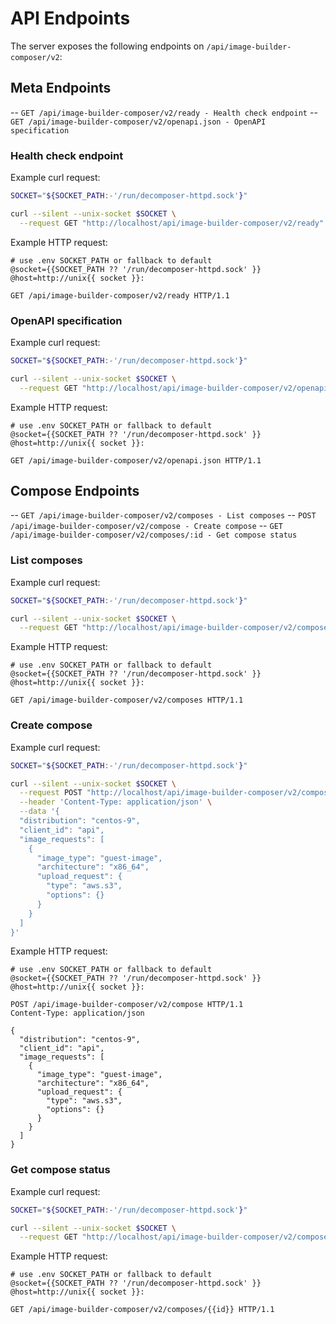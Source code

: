 # API Endpoints

The server exposes the following endpoints on `/api/image-builder-composer/v2`:

## Meta Endpoints

-- `GET /api/image-builder-composer/v2/ready - Health check endpoint`
-- `GET /api/image-builder-composer/v2/openapi.json - OpenAPI specification`

### Health check endpoint

Example curl request:

```bash
SOCKET="${SOCKET_PATH:-'/run/decomposer-httpd.sock'}"

curl --silent --unix-socket $SOCKET \
  --request GET "http://localhost/api/image-builder-composer/v2/ready"
```

Example HTTP request:

```http
# use .env SOCKET_PATH or fallback to default
@socket={{SOCKET_PATH ?? '/run/decomposer-httpd.sock' }}
@host=http://unix{{ socket }}:

GET /api/image-builder-composer/v2/ready HTTP/1.1
```

### OpenAPI specification

Example curl request:

```bash
SOCKET="${SOCKET_PATH:-'/run/decomposer-httpd.sock'}"

curl --silent --unix-socket $SOCKET \
  --request GET "http://localhost/api/image-builder-composer/v2/openapi.json"
```

Example HTTP request:

```http
# use .env SOCKET_PATH or fallback to default
@socket={{SOCKET_PATH ?? '/run/decomposer-httpd.sock' }}
@host=http://unix{{ socket }}:

GET /api/image-builder-composer/v2/openapi.json HTTP/1.1
```

## Compose Endpoints

-- `GET /api/image-builder-composer/v2/composes - List composes`
-- `POST /api/image-builder-composer/v2/compose - Create compose`
-- `GET /api/image-builder-composer/v2/composes/:id - Get compose status`

### List composes

Example curl request:

```bash
SOCKET="${SOCKET_PATH:-'/run/decomposer-httpd.sock'}"

curl --silent --unix-socket $SOCKET \
  --request GET "http://localhost/api/image-builder-composer/v2/composes"
```

Example HTTP request:

```http
# use .env SOCKET_PATH or fallback to default
@socket={{SOCKET_PATH ?? '/run/decomposer-httpd.sock' }}
@host=http://unix{{ socket }}:

GET /api/image-builder-composer/v2/composes HTTP/1.1
```

### Create compose

Example curl request:

```bash
SOCKET="${SOCKET_PATH:-'/run/decomposer-httpd.sock'}"

curl --silent --unix-socket $SOCKET \
  --request POST "http://localhost/api/image-builder-composer/v2/compose" \
  --header 'Content-Type: application/json' \
  --data '{
  "distribution": "centos-9",
  "client_id": "api",
  "image_requests": [
    {
      "image_type": "guest-image",
      "architecture": "x86_64",
      "upload_request": {
        "type": "aws.s3",
        "options": {}
      }
    }
  ]
}'
```

Example HTTP request:

```http
# use .env SOCKET_PATH or fallback to default
@socket={{SOCKET_PATH ?? '/run/decomposer-httpd.sock' }}
@host=http://unix{{ socket }}:

POST /api/image-builder-composer/v2/compose HTTP/1.1
Content-Type: application/json

{
  "distribution": "centos-9",
  "client_id": "api",
  "image_requests": [
    {
      "image_type": "guest-image",
      "architecture": "x86_64",
      "upload_request": {
        "type": "aws.s3",
        "options": {}
      }
    }
  ]
}
```

### Get compose status

Example curl request:

```bash
SOCKET="${SOCKET_PATH:-'/run/decomposer-httpd.sock'}"

curl --silent --unix-socket $SOCKET \
  --request GET "http://localhost/api/image-builder-composer/v2/composes/${1}"
```

Example HTTP request:

```http
# use .env SOCKET_PATH or fallback to default
@socket={{SOCKET_PATH ?? '/run/decomposer-httpd.sock' }}
@host=http://unix{{ socket }}:

GET /api/image-builder-composer/v2/composes/{{id}} HTTP/1.1
```
